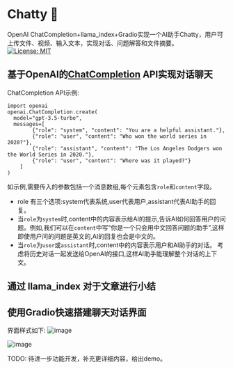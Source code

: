 # Chatty 🤖
OpenAI ChatCompletion+llama_index+Gradio实现一个AI助手Chatty，用户可上传文件、视频、输入文本，实现对话、问题解答和文件摘要。                
[![License: MIT](https://img.shields.io/badge/License-MIT-yellow.svg)](https://opensource.org/licenses/MIT)
## 基于OpenAI的[ChatCompletion](https://platform.openai.com/docs/guides/gpt/chat-completions-api) API实现对话聊天
ChatCompletion API示例:
```
import openai
openai.ChatCompletion.create(
  model="gpt-3.5-turbo",
  messages=[
        {"role": "system", "content": "You are a helpful assistant."},
        {"role": "user", "content": "Who won the world series in 2020?"},
        {"role": "assistant", "content": "The Los Angeles Dodgers won the World Series in 2020."},
        {"role": "user", "content": "Where was it played?"}
    ]
)
```
如示例,需要传入的参数包括一个消息数组,每个元素包含`role`和`content`字段。 
- role 有三个选项:system代表系统,user代表用户,assistant代表AI助手的回复。
- 当`role`为`system`时,content中的内容表示给AI的提示,告诉AI如何回答用户的问题。例如,我们可以在`content`中写“你是一个只会用中文回答问题的助手”,这样即使用户问的问题是英文的,AI的回复也会是中文的。 
- 当`role`为`user`或`assistant`时,content中的内容表示用户和AI助手的对话。
考虑将历史对话一起发送给OpenAI的接口,这样AI助手能理解整个对话的上下文。
## 通过 llama_index 对于文章进行小结


## 使用Gradio快速搭建聊天对话界面
界面样式如下:
![image](https://github.com/prime234/Chatty/assets/55311775/8e28abd0-d4d5-4678-af32-d8138996b4ed)

![image](https://github.com/prime234/Chatty/assets/55311775/b9642a79-1545-4e3e-8693-04c597586a20)

TODO: 待进一步功能开发，补充更详细内容，给出demo。 



